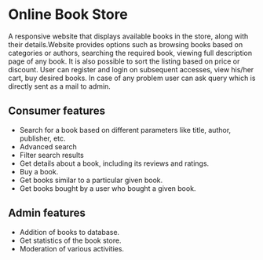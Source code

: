 # Online Book Store

A responsive website that displays available books in the store, along with their details.Website provides options such as browsing books based on categories or authors, searching the required book, viewing full description page of any book. It is also possible to sort the listing based on price or discount. User can register and login on subsequent accesses, view his/her cart, buy desired books. In case of any problem user can ask query which is directly sent as a mail to admin.

## Consumer features
* Search for a book based on different parameters like title, author, publisher, etc.
* Advanced search
* Filter search results
* Get details about a book, including its reviews and ratings.
* Buy a book.
* Get books similar to a particular given book.
* Get books bought by a user who bought a given book.
## Admin features
* Addition of books to database.
* Get statistics of the book store.
* Moderation of various activities.
